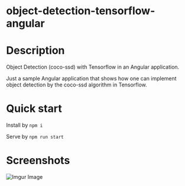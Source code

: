 # object-detection-tensorflow-angular

# Description
Object Detection (coco-ssd) with Tensorflow in an Angular application.

Just a sample Angular application that shows how one can implement object detection by the coco-ssd algorithm in Tensorflow.

# Quick  start
Install by `npm i`

Serve by `npm run start`

# Screenshots
![Imgur Image](https://imgur.com/01MM2jm)